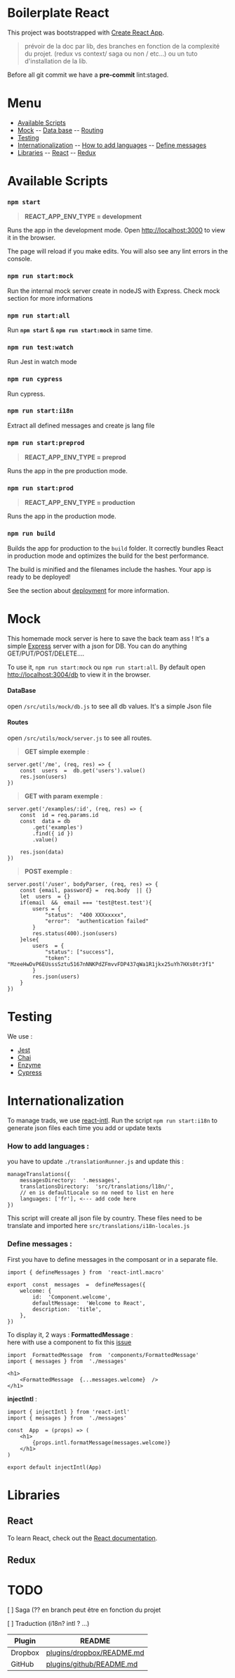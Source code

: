 
# Boilerplate React

This project was bootstrapped with [Create React App](https://github.com/facebook/create-react-app).

> prévoir de la doc par lib, des branches en fonction de la complexité du projet. (redux vs context/ saga ou non / etc...) ou un tuto d'installation de la lib.

Before all git commit we have a **pre-commit** lint:staged. 

# Menu
- [Available Scripts](#available-scripts)
- [Mock](#mock)
-- [Data base](#database)
-- [Routing](#routes)
- [Testing](#testing)
- [Internationalization](#internationalization)
-- [How to add languages](#how-to-add-languages)
-- [Define messages](#define-messages)
- [Libraries](#libraries)
-- [React](#react)
-- [Redux](#redux)
# Available Scripts

### `npm start`
>  **REACT_APP_ENV_TYPE = development**

Runs the app in the development mode.
Open [http://localhost:3000](http://localhost:3000) to view it in the browser.

The page will reload if you make edits.
You will also see any lint errors in the console.

### `npm run start:mock`
Run the internal mock server create in nodeJS with Express. Check mock section for more informations

### `npm run start:all`
Run **`npm start`** & **`npm run start:mock`** in same time.

### `npm run test:watch`
Run Jest in watch mode

### `npm run cypress`
Run cypress. 

### `npm run start:i18n`
Extract all defined messages and create js lang file 

### `npm run start:preprod`
>  **REACT_APP_ENV_TYPE = preprod**

Runs the app in the pre production mode.

### `npm run start:prod`
>  **REACT_APP_ENV_TYPE = production**

Runs the app in the production mode.

### `npm run build`

Builds the app for production to the `build` folder.
It correctly bundles React in production mode and optimizes the build for the best performance.

The build is minified and the filenames include the hashes.
Your app is ready to be deployed!

See the section about [deployment](https://facebook.github.io/create-react-app/docs/deployment) for more information.

# Mock
This homemade mock server is here to save the back team ass ! It's a simple [Express](https://expressjs.com/fr/guide/routing.html) server with a json for DB. You can do anything GET/PUT/POST/DELETE....

To use it, `npm run start:mock` ou `npm run start:all`. By default open [http://localhost:3004/db](http://localhost:3004/db) to view it in the browser.

#### DataBase 
open `/src/utils/mock/db.js` to see all db values. It's a simple Json file
#### Routes 
open `/src/utils/mock/server.js` to see all routes. 
> **GET simple exemple**  :
~~~~ 
server.get('/me', (req, res) => {
	const  users  =  db.get('users').value()
	res.json(users)
}) 
~~~~
  
> **GET with param exemple**  :
~~~~ 
server.get('/examples/:id', (req, res) => {
	const  id = req.params.id
	const  data = db
		.get('examples')
		.find({ id })
		.value()

	res.json(data)
}) 
~~~~

> **POST exemple**  :
~~~~ 
server.post('/user', bodyParser, (req, res) => {
	const {email, password} =  req.body  || {}
	let  users  = {}
	if(email  &&  email === 'test@test.test'){
		users = {
			"status":  "400 XXXxxxxx",
			"error":  "authentication failed"
		}	
		res.status(400).json(users)
	}else{
		users  = {
			"status": ["success"],
			"token":  "MzeeHwDvP6EUsssSztu5167nNNKPdZFmvvFDP437qWa1R1jkx25uYh7HXs0tr3f1"
		}
		res.json(users)
	}
})
~~~~

# Testing 
We use : 
- [Jest](https://jestjs.io/)
- [Chai](https://www.chaijs.com/) 
- [Enzyme](https://airbnb.io/enzyme/)
- [Cypress](https://www.cypress.io/)

# Internationalization
To manage trads, we use [react-intl](https://github.com/formatjs/react-intl). 
Run the script `npm run start:i18n` to generate json files each time you add or update texts
### How to add languages :
you have to update `./translationRunner.js` and update this : 
~~~~
manageTranslations({
	messagesDirectory:  '.messages',
	translationsDirectory:  'src/translations/l18n/',
	// en is defaultLocale so no need to list en here
	languages: ['fr'], <--- add code here
})
~~~~
This script will create all json file by country. These files need to be translate and imported here `src/translations/i18n-locales.js` 

### Define messages :
First you have to define messages in the composant or in a separate file.
~~~~
import { defineMessages } from  'react-intl.macro'

export  const  messages  =  defineMessages({
	welcome: {
		id:  'Component.welcome',
		defaultMessage:  'Welcome to React',
		description:  'title',
	},
})
~~~~
To display it, 2 ways : 
**FormattedMessage** :  
here with use a component to fix this [issue](https://github.com/formatjs/babel-plugin-react-intl/issues/119)
~~~~
import  FormattedMessage  from  'components/FormattedMessage'
import { messages } from  './messages'

<h1>
	<FormattedMessage  {...messages.welcome}  />
</h1>
~~~~
**injectIntl** :
~~~~
import { injectIntl } from 'react-intl'
import { messages } from  './messages'

const  App  = (props) => (
	<h1>
		{props.intl.formatMessage(messages.welcome)}
	</h1>
)

export default injectIntl(App)
~~~~

# Libraries

## React

To learn React, check out the [React documentation](https://reactjs.org/). 

## Redux


  

# TODO



[ ] Saga (?? en branch peut être en fonction du projet


[ ] Traduction (i18n? intl ? ...)

| Plugin | README |
| ------ | ------ |
| Dropbox | [plugins/dropbox/README.md]() |
| GitHub | [plugins/github/README.md]() |
